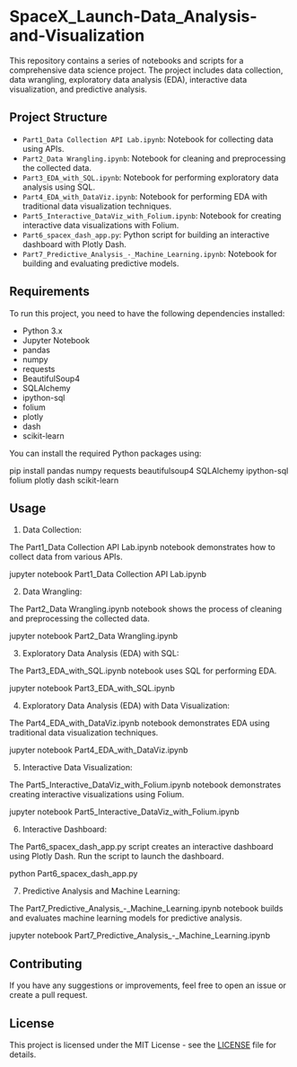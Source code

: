 # SpaceX_Launch-Data_Analysis-and-Visualization

This repository contains a series of notebooks and scripts for a comprehensive data science project. The project includes data collection, data wrangling, exploratory data analysis (EDA), interactive data visualization, and predictive analysis.

## Project Structure

- `Part1_Data Collection API Lab.ipynb`: Notebook for collecting data using APIs.
- `Part2_Data Wrangling.ipynb`: Notebook for cleaning and preprocessing the collected data.
- `Part3_EDA_with_SQL.ipynb`: Notebook for performing exploratory data analysis using SQL.
- `Part4_EDA_with_DataViz.ipynb`: Notebook for performing EDA with traditional data visualization techniques.
- `Part5_Interactive_DataViz_with_Folium.ipynb`: Notebook for creating interactive data visualizations with Folium.
- `Part6_spacex_dash_app.py`: Python script for building an interactive dashboard with Plotly Dash.
- `Part7_Predictive_Analysis_-_Machine_Learning.ipynb`: Notebook for building and evaluating predictive models.

## Requirements

To run this project, you need to have the following dependencies installed:

- Python 3.x
- Jupyter Notebook
- pandas
- numpy
- requests
- BeautifulSoup4
- SQLAlchemy
- ipython-sql
- folium
- plotly
- dash
- scikit-learn

You can install the required Python packages using:


pip install pandas numpy requests beautifulsoup4 SQLAlchemy ipython-sql folium plotly dash scikit-learn

## Usage
1. Data Collection:

The Part1_Data Collection API Lab.ipynb notebook demonstrates how to collect data from various APIs.

jupyter notebook Part1_Data Collection API Lab.ipynb

2. Data Wrangling:

The Part2_Data Wrangling.ipynb notebook shows the process of cleaning and preprocessing the collected data.

jupyter notebook Part2_Data Wrangling.ipynb

3. Exploratory Data Analysis (EDA) with SQL:

The Part3_EDA_with_SQL.ipynb notebook uses SQL for performing EDA.

jupyter notebook Part3_EDA_with_SQL.ipynb

4. Exploratory Data Analysis (EDA) with Data Visualization:

The Part4_EDA_with_DataViz.ipynb notebook demonstrates EDA using traditional data visualization techniques.

jupyter notebook Part4_EDA_with_DataViz.ipynb

5. Interactive Data Visualization:

The Part5_Interactive_DataViz_with_Folium.ipynb notebook demonstrates creating interactive visualizations using Folium.

jupyter notebook Part5_Interactive_DataViz_with_Folium.ipynb

6. Interactive Dashboard:

The Part6_spacex_dash_app.py script creates an interactive dashboard using Plotly Dash. Run the script to launch the dashboard.

python Part6_spacex_dash_app.py

7. Predictive Analysis and Machine Learning:

The Part7_Predictive_Analysis_-_Machine_Learning.ipynb notebook builds and evaluates machine learning models for predictive analysis.

jupyter notebook Part7_Predictive_Analysis_-_Machine_Learning.ipynb

## Contributing
If you have any suggestions or improvements, feel free to open an issue or create a pull request.

## License
This project is licensed under the MIT License - see the [LICENSE](https://github.com/JaCar-868/Disease-Progression/blob/main/LICENSE) file for details.
